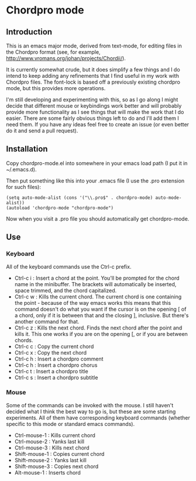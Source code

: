 # Chordpro mode #

## Introduction ##

This is an emacs major mode, derived from text-mode, for editing files
in the Chordpro format (see, for example,
<http://www.vromans.org/johan/projects/Chordii/>).

It is currently somewhat crude, but it does simplify a few things and
I do intend to keep adding any refinements that I find useful in my
work with Chordpro files. The font-lock is based off a previously
existing chordpro mode, but this provides more operations.

I'm still developing and experimenting with this, so as I go along I
might decide that different mouse or keybindings work better and will
probably provide more functionality as I see things that will make the
work that I do easier. There are some fairly obvious things left to do
and I'll add them I need them. If you have any ideas feel free to
create an issue (or even better do it and send a pull request).

## Installation ##

Copy chordpro-mode.el into somewhere in your emacs load path (I put it
in ~/.emacs.d).

Then put something like this into your .emacs file (I use the .pro
extension for such files):

    (setq auto-mode-alist (cons '("\\.pro$" . chordpro-mode) auto-mode-alist))
    (autoload 'chordpro-mode "chordpro-mode")

Now when you visit a .pro file you should automatically get chordpro-mode.

## Use ##

### Keyboard ###

All of the keyboard commands use the Ctrl-c prefix.

* Ctrl-c i : Insert a chord at the point. You'll be prompted for the
  chord name in the minibuffer. The brackets will automatically be
  inserted, space trimmed, and the chord capitalized.
* Ctrl-c w : Kills the current chord. The current chord is one
  containing the point - because of the way emacs works this means
  that this command doesn't do what you want if the cursor is on the
  opening [ of a chord, only if it is between that and the closing ],
  inclusive. But there's another command for that.
* Ctrl-c z : Kills the next chord. Finds the next chord after the
  point and kills it. This one works if you are on the opening
  [, or if you are between chords.
* Ctrl-c c : Copy the current chord
* Ctrl-c x : Copy the next chord
* Ctrl-c h : Insert a chordpro comment
* Ctrl-c h : Insert a chordpro chorus
* Ctrl-c t : Insert a chordpro title
* Ctrl-c s : Insert a chordpro subtitle

### Mouse ###

Some of the commands can be invoked with the mouse. I still haven't
decided what I think the best way to go is, but these are some starting
experiments. All of them have corresponding keyboard commands (whether
specific to this mode or standard emacs commands).

* Ctrl-mouse-1 : Kills current chord
* Ctrl-mouse-2 : Yanks last kill
* Ctrl-mouse-3 : Kills next chord
* Shift-mouse-1 : Copies current chord
* Shift-mouse-2 : Yanks last kill
* Shift-mouse-3 : Copies next chord
* Alt-mouse-1 : Inserts chord


